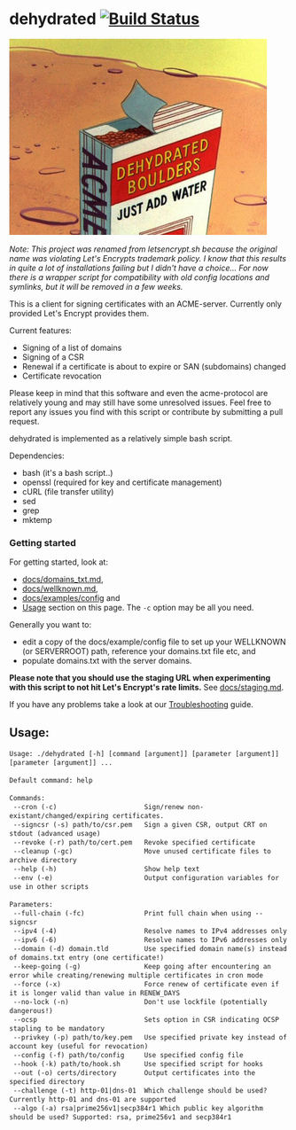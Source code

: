 # dehydrated [![Build Status](https://travis-ci.org/lukas2511/dehydrated.svg?branch=master)](https://travis-ci.org/lukas2511/dehydrated)

![](docs/logo.jpg)

*Note: This project was renamed from letsencrypt.sh because the original name was violating Let's Encrypts trademark policy. I know that this results in quite a lot of installations failing but I didn't have a choice... For now there is a wrapper script for compatibility with old config locations and symlinks, but it will be removed in a few weeks.*

This is a client for signing certificates with an ACME-server.
Currently only provided Let's Encrypt provides them.

Current features:
- Signing of a list of domains
- Signing of a CSR
- Renewal if a certificate is about to expire or SAN (subdomains) changed
- Certificate revocation

Please keep in mind that this software and even the acme-protocol are relatively young and may still have some unresolved issues. Feel free to report any issues you find with this script or contribute by submitting a pull request.

dehydrated is implemented as a relatively simple bash script.

Dependencies:
- bash (it's a bash script..)
- openssl (required for key and certificate management) 
- cURL (file transfer utility)
- sed
- grep
- mktemp



### Getting started

For getting started, look at:
- [docs/domains_txt.md](docs/domains_txt.md), 
- [docs/wellknown.md](docs/wellknown.md), 
- [docs/examples/config](docs/examples/config) and 
- [Usage](#usage) section on this page. The `-c` option may be all you need.

Generally you want to:
- edit a copy of the docs/example/config file to set up your WELLKNOWN (or SERVERROOT) path, reference your domains.txt file etc, and 
- populate domains.txt with the server domains.

**Please note that you should use the staging URL when experimenting with this script to not hit Let's Encrypt's rate limits.** See [docs/staging.md](docs/staging.md).

If you have any problems take a look at our [Troubleshooting](docs/troubleshooting.md) guide.

## Usage:

```text
Usage: ./dehydrated [-h] [command [argument]] [parameter [argument]] [parameter [argument]] ...

Default command: help

Commands:
 --cron (-c)                      Sign/renew non-existant/changed/expiring certificates.
 --signcsr (-s) path/to/csr.pem   Sign a given CSR, output CRT on stdout (advanced usage)
 --revoke (-r) path/to/cert.pem   Revoke specified certificate
 --cleanup (-gc)                  Move unused certificate files to archive directory
 --help (-h)                      Show help text
 --env (-e)                       Output configuration variables for use in other scripts

Parameters:
 --full-chain (-fc)               Print full chain when using --signcsr
 --ipv4 (-4)                      Resolve names to IPv4 addresses only
 --ipv6 (-6)                      Resolve names to IPv6 addresses only
 --domain (-d) domain.tld         Use specified domain name(s) instead of domains.txt entry (one certificate!)
 --keep-going (-g)                Keep going after encountering an error while creating/renewing multiple certificates in cron mode
 --force (-x)                     Force renew of certificate even if it is longer valid than value in RENEW_DAYS
 --no-lock (-n)                   Don't use lockfile (potentially dangerous!)
 --ocsp                           Sets option in CSR indicating OCSP stapling to be mandatory
 --privkey (-p) path/to/key.pem   Use specified private key instead of account key (useful for revocation)
 --config (-f) path/to/config     Use specified config file
 --hook (-k) path/to/hook.sh      Use specified script for hooks
 --out (-o) certs/directory       Output certificates into the specified directory
 --challenge (-t) http-01|dns-01  Which challenge should be used? Currently http-01 and dns-01 are supported
 --algo (-a) rsa|prime256v1|secp384r1 Which public key algorithm should be used? Supported: rsa, prime256v1 and secp384r1
```
